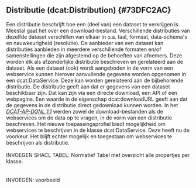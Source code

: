 ## Distributie (dcat:Distribution) {#73DFC2AC}
Een distributie beschrijft hoe een (deel van) een dataset te verkrijgen is. Meestal gaat het over een download-bestand. Verschillende distributies van dezelfde dataset verschillen van elkaar in o.a. taal, formaat, data-schema's en nauwkeurigheid (resolutie).
De aanbieder van een dataset kan distributies aanbieden in meerdere verschillende formaten en/of samenstellingen die zijn afgestemd op de behoeften van afnemers. Deze worden elk als afzonderlijke distributie beschreven en gerelateerd aan de dataset.
Als een dataset (ook) wordt aangeboden in de vorm van een webservice kunnen hierover aanvullende gegevens worden opgenomen in een <span style='background-color: #clear;'>dcat:DataService</span>. Deze kan worden gerelateerd aan de bijbehorende distributie.
De distributie geeft aan dat er gegevens van een dataset beschikbaar zijn. Dat kan zijn via een directe download, een API of een webpagina. Een waarde in de eigenschap <span style='background-color: #clear;'>dcat:downloadURL</span> geeft aan dat de gegevens in de distributie direct gedownload kunnen worden.
In het <a href='https://dcat-ap-donl.readthedocs.io/en/latest/' target='_blank'><i>DCAT-AP-DONL 1.1</i></a> werden zowel de download-bestanden als de webservices om de data op te vragen, in de vorm van een distributie beschreven. Het nieuwe toepassingsprofiel biedt mogelijkheid om webservices te beschrijven in de klasse <span style='background-color: #clear;'>dcat:DataService</span>. Deze heeft nu de voorkeur. Het blijft echter mogelijk en toegestaan om webservices te beschrijven als distributie.
<br/>
<br/>
INVOEGEN SHACL TABEL: Normatief Tabel met overzicht alle propertjes per klasse.  
<br/>
<br/>
INVOEGEN: voorbeeld
<section data-include-format='markdown' data-include='059-accessURL.md'/>
<section data-include-format='markdown' data-include='060-format.md'/>
<section data-include-format='markdown' data-include='061-title.md'/>
<section data-include-format='markdown' data-include='062-description.md'/>
<section data-include-format='markdown' data-include='063-license.md'/>
<section data-include-format='markdown' data-include='064-accessService_nieuw.md'/>
<section data-include-format='markdown' data-include='065-downloadURL.md'/>
<section data-include-format='markdown' data-include='066-modified.md'/>
<section data-include-format='markdown' data-include='067-issued.md'/>
<section data-include-format='markdown' data-include='068-language.md'/>
<section data-include-format='markdown' data-include='069-rights.md'/>
<section data-include-format='markdown' data-include='070-byteSize.md'/>
<section data-include-format='markdown' data-include='071-conformsTo_.md'/>
<section data-include-format='markdown' data-include='072-mediaType.md'/>
<section data-include-format='markdown' data-include='073-checksum.md'/>
<section data-include-format='markdown' data-include='074-documentation.md'/>
<section data-include-format='markdown' data-include='075-Voorbeelden.md'/>
